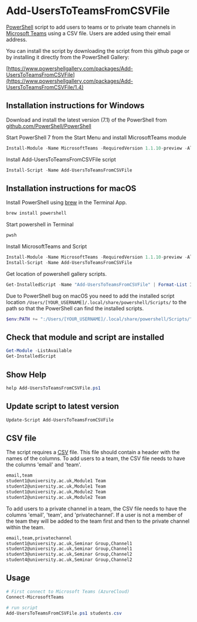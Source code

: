 # Add-UsersToTeamsFromCSVFile

[PowerShell](https://docs.microsoft.com/en-us/powershell/) script to add users to teams or to private team channels in [Microsoft Teams](https://teams.microsoft.com/) using a CSV file. Users are added using their email address.

You can install the script by downloading the script from this github page or by installing it directly from the PowerShell Gallery:

[https://www.powershellgallery.com/packages/Add-UsersToTeamsFromCSVFile](https://www.powershellgallery.com/packages/Add-UsersToTeamsFromCSVFile/1.4)

## Installation instructions for Windows

Download and install the latest version (7.1) of the PowerShell from [github.com/PowerShell/PowerShell](https://github.com/PowerShell/PowerShell)

Start PowerShell 7 from the Start Menu and install MicrosoftTeams module

```powershell
Install-Module -Name MicrosoftTeams -RequiredVersion 1.1.10-preview -AllowPrerelease
```

Install Add-UsersToTeamsFromCSVFile script

```powershell
Install-Script -Name Add-UsersToTeamsFromCSVFile
```

## Installation instructions for macOS

Install PowerShell using [brew](https://brew.sh) in the Terminal App.

```sh
brew install powershell
```

Start powershell in Terminal

```sh
pwsh
```

Install MicrosoftTeams and Script

```powershell
Install-Module -Name MicrosoftTeams -RequiredVersion 1.1.10-preview -AllowPrerelease
Install-Script -Name Add-UsersToTeamsFromCSVFile
```

Get location of powershell gallery scripts.

```powershell
Get-InstalledScript -Name "Add-UsersToTeamsFromCSVFile" | Format-List InstalledLocation
```

Due to PowerShell bug on macOS you need to add the installed script location `/Users/[YOUR_USERNAME]/.local/share/powershell/Scripts/` to the path so that the PowerShell can find the installed scripts.

```powershell
$env:PATH += ":/Users/[YOUR_USERNAME]/.local/share/powershell/Scripts/"
```

## Check that module and script are installed

```powershell
Get-Module -ListAvailable
Get-InstalledScript
```

## Show Help

```powershell
help Add-UsersToTeamsFromCSVFile.ps1
```

## Update script to latest version

```powershell
Update-Script Add-UsersToTeamsFromCSVFile
```

## CSV file

The script requires a [CSV](https://en.wikipedia.org/wiki/Comma-separated_values) file. This file should contain a header with the names of the columns. To add users to a team, the CSV file needs to have the columns 'email' and 'team'.

```txt
email,team
student1@university.ac.uk,Module1 Team
student2@university.ac.uk,Module1 Team
student1@university.ac.uk,Module2 Team
student2@university.ac.uk,Module2 Team
```

To add users to a private channel in a team, the CSV file needs to have the columns 'email', 'team', and 'privatechannel'. If a user is not a member of the team they will be added to the team first and then to the private channel within the team.

```txt
email,team,privatechannel
student1@university.ac.uk,Seminar Group,Channel1
student2@university.ac.uk,Seminar Group,Channel1
student3@university.ac.uk,Seminar Group,Channel2
student4@university.ac.uk,Seminar Group,Channel2
```

## Usage

```powershell
# First connect to Microsoft Teams (AzureCloud)
Connect-MicrosoftTeams

# run script
Add-UsersToTeamsFromCSVFile.ps1 students.csv
```
